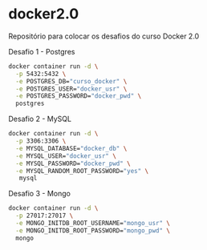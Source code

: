 # docker2.0
Repositório para colocar os desafios do curso Docker 2.0 

Desafio 1 - Postgres
```sh
docker container run -d \
  -p 5432:5432 \
  -e POSTGRES_DB="curso_docker" \
  -e POSTGRES_USER="docker_usr" \
  -e POSTGRES_PASSWORD="docker_pwd" \
  postgres
```

Desafio 2 - MySQL
```sh
docker container run -d \
  -p 3306:3306 \
  -e MYSQL_DATABASE="docker_db" \
  -e MYSQL_USER="docker_usr" \
  -e MYSQL_PASSWORD="docker_pwd" \
  -e MYSQL_RANDOM_ROOT_PASSWORD="yes" \
   mysql
```

Desafio 3 - Mongo
```sh
docker container run -d \
  -p 27017:27017 \
  -e MONGO_INITDB_ROOT_USERNAME="mongo_usr" \
  -e MONGO_INITDB_ROOT_PASSWORD="mongo_pwd" \
  mongo
```
